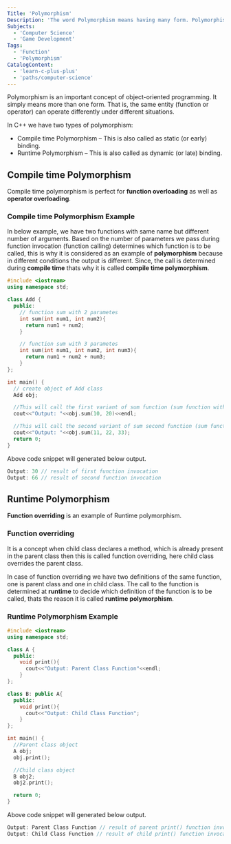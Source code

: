 ```yaml
---
Title: 'Polymorphism'
Description: 'The word Polymorphism means having many form. Polymorphism is an important concept of object-oriented programming. It simply means more than one form. That is, the same entity (function or operator) can behave differently in different scenarios.'
Subjects:
  - 'Computer Science'
  - 'Game Development'
Tags:
  - 'Function'
  - 'Polymorphism'
CatalogContent:
  - 'learn-c-plus-plus'
  - 'paths/computer-science'
---
```


Polymorphism is an important concept of object-oriented programming. It simply means more than one form. That is, the same entity (function or operator) can operate differently under different situations.

In C++ we have two types of polymorphism:

- Compile time Polymorphism – This is also called as static (or early) binding.
- Runtime Polymorphism – This is also called as dynamic (or late) binding.

## Compile time Polymorphism

Compile time polymorphism is perfect for **function overloading** as well as **operator overloading**.

### Compile time Polymorphism Example

In below example, we have two functions with same name but different number of arguments. Based on the number of parameters we pass during function invocation (function calling) determines which function is to be called, this is why it is considered as an example of **polymorphism** because in different conditions the output is different. Since, the call is determined during **compile time** thats why it is called **compile time polymorphism**.

```cpp
#include <iostream>
using namespace std;

class Add {
  public:
    // function sum with 2 parametes
    int sum(int num1, int num2){
      return num1 + num2;
    }

    // function sum with 3 parametes
    int sum(int num1, int num2, int num3){
      return num1 + num2 + num3;
    }
};

int main() {
  // create object of Add class
  Add obj;

  //This will call the first variant of sum function (sum function with 2 parameters)
  cout<<"Output: "<<obj.sum(10, 20)<<endl;

  //This will call the second variant of sum second function (sum function with 3 parameters)
  cout<<"Output: "<<obj.sum(11, 22, 33);
  return 0;
}
```

Above code snippet will generated below output.

```cpp
Output: 30 // result of first function invocation
Output: 66 // result of second function invocation
```

## Runtime Polymorphism

**Function overriding** is an example of Runtime polymorphism.

### Function overriding

It is a concept when child class declares a method, which is already present in the parent class then this is called function overriding, here child class overrides the parent class.

In case of function overriding we have two definitions of the same function, one is parent class and one in child class. The call to the function is determined at **runtime** to decide which definition of the function is to be called, thats the reason it is called **runtime polymorphism**.

### Runtime Polymorphism Example

```cpp
#include <iostream>
using namespace std;

class A {
  public:
    void print(){
      cout<<"Output: Parent Class Function"<<endl;
    }
};

class B: public A{
  public:
    void print(){
      cout<<"Output: Child Class Function";
    }
};

int main() {
  //Parent class object
  A obj;
  obj.print();

  //Child class object
  B obj2;
  obj2.print();

  return 0;
}
```

Above code snippet will generated below output.

```cpp
Output: Parent Class Function // result of parent print() function invocation
Output: Child Class Function // result of child print() function invocation
```
